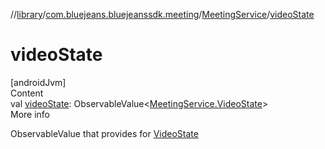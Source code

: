 //[library](../../../index.md)/[com.bluejeans.bluejeanssdk.meeting](../index.md)/[MeetingService](index.md)/[videoState](video-state.md)



# videoState  
[androidJvm]  
Content  
val [videoState](video-state.md): ObservableValue<[MeetingService.VideoState](-video-state/index.md)>  
More info  


ObservableValue that provides for [VideoState](-video-state/index.md)

  



